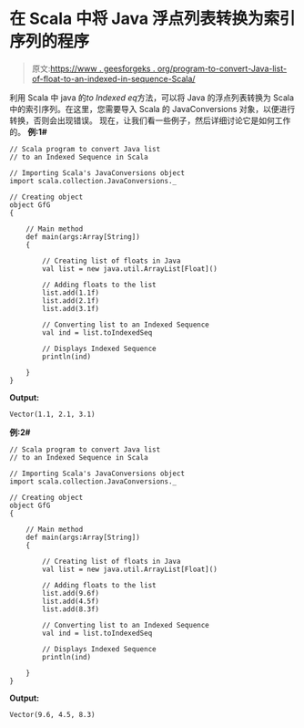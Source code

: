 # 在 Scala 中将 Java 浮点列表转换为索引序列的程序

> 原文:[https://www . geesforgeks . org/program-to-convert-Java-list-of-float-to-an-indexed-in-sequence-Scala/](https://www.geeksforgeeks.org/program-to-convert-java-list-of-floats-to-an-indexed-sequence-in-scala/)

利用 Scala 中 java 的*to Indexed eq*方法，可以将 Java 的浮点列表转换为 Scala 中的索引序列。在这里，您需要导入 Scala 的 JavaConversions 对象，以便进行转换，否则会出现错误。
现在，让我们看一些例子，然后详细讨论它是如何工作的。
**例:1#**

```
// Scala program to convert Java list 
// to an Indexed Sequence in Scala

// Importing Scala's JavaConversions object
import scala.collection.JavaConversions._

// Creating object
object GfG
{ 

    // Main method
    def main(args:Array[String])
    {

        // Creating list of floats in Java
        val list = new java.util.ArrayList[Float]()

        // Adding floats to the list
        list.add(1.1f)
        list.add(2.1f)
        list.add(3.1f)

        // Converting list to an Indexed Sequence 
        val ind = list.toIndexedSeq

        // Displays Indexed Sequence
        println(ind)

    }
}
```

**Output:**

```
Vector(1.1, 2.1, 3.1)

```

**例:2#**

```
// Scala program to convert Java list 
// to an Indexed Sequence in Scala

// Importing Scala's JavaConversions object
import scala.collection.JavaConversions._

// Creating object
object GfG
{ 

    // Main method
    def main(args:Array[String])
    {

        // Creating list of floats in Java
        val list = new java.util.ArrayList[Float]()

        // Adding floats to the list
        list.add(9.6f)
        list.add(4.5f)
        list.add(8.3f)

        // Converting list to an Indexed Sequence 
        val ind = list.toIndexedSeq

        // Displays Indexed Sequence
        println(ind)

    }
}
```

**Output:**

```
Vector(9.6, 4.5, 8.3)

```